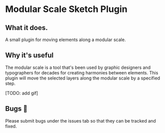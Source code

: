 # Modular Scale Sketch Plugin

## What it does.
A small plugin for moving elements along a modular scale. 

## Why it's useful
The modular scale is a tool that's been used by graphic designers and typographers
for decades for creating harmonies between elements. This plugin will move the selected
layers along the modular scale by a specified step.

[TODO: add gif]

## Bugs 🐞
Please submit bugs under the issues tab so that they can be tracked and fixed.
